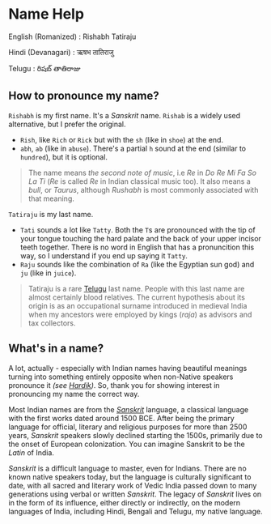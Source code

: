# Name Help

English (Romanized) : Rishabh Tatiraju

Hindi (Devanagari)  : ऋषभ तातिराजु

Telugu              : రిషబ్ తాతిరాజు

## How to pronounce my name?
`Rishabh` is my first name. It's a _Sanskrit_ name. `Rishab` is a widely used alternative, but I prefer the original.
- `Rish`, like `Rich` or `Rick` but with the `sh` (like in `shoe`) at the end.
- `abh`, `ab` (like in `abuse`). There's a partial `h` sound at the end (similar to `hundred`), but it is optional.

> The name means _the second note of music_, i.e _Re_ in _Do Re Mi Fa So La Ti_ (_Re_ is called _Re_ in Indian classical music too). It also means a _bull_, or _Taurus_, although _Rushabh_ is most commonly associated with that meaning.

`Tatiraju` is my last name.
- `Tati` sounds a lot like `Tatty`. Both the `T`s are pronounced with the tip of your tongue touching the hard palate and the back of your upper incisor teeth together. There is no word in English that has a pronuncition this way, so I understand if you end up saying it `Tatty`.
- `Raju` sounds like the combination of `Ra` (like the Egyptian sun god) and `ju` (like in `juice`).

> Tatiraju is a rare [Telugu](https://en.wikipedia.org/wiki/Telugu_people) last name. People with this last name are almost certainly blood relatives. The current hypothesis about its origin is as an occupational surname introduced in medieval India when my ancestors were employed by kings (_raja_) as advisors and tax collectors.

## What's in a name?
A lot, actually - especially with Indian names having beautiful meanings turning into something entirely opposite when non-Native speakers pronounce it _(see [Hardik](https://en.wikipedia.org/wiki/Hardik))_. So, thank you for showing interest in pronouncing my name the correct way.

Most Indian names are from the [_Sanskrit_](https://en.wikipedia.org/wiki/Sanskrit) language, a classical language with the first works dated around 1500 BCE. After being the primary language for official, literary and religious purposes for more than 2500 years, _Sanskrit_ speakers slowly declined starting the 1500s, primarily due to the onset of European colonization. You can imagine Sanskrit to be the _Latin_ of India.

_Sanskrit_ is a difficult language to master, even for Indians. There are no known native speakers today, but the language is culturally significant to date, with all sacred and literary work of Vedic India passed down to many generations using verbal or written _Sanskrit_. The legacy of _Sanskrit_ lives on in the form of its influence, either directly or indirectly, on the modern languages of India, including Hindi, Bengali and Telugu, my native language. 
